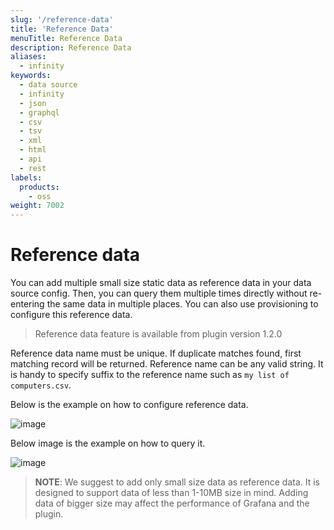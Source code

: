 ```yaml
---
slug: '/reference-data'
title: 'Reference Data'
menuTitle: Reference Data
description: Reference Data
aliases:
  - infinity
keywords:
  - data source
  - infinity
  - json
  - graphql
  - csv
  - tsv
  - xml
  - html
  - api
  - rest
labels:
  products:
    - oss
weight: 7002
---
```


# Reference data

You can add multiple small size static data as reference data in your data source config. Then, you can query them multiple times directly without re-entering the same data in multiple places. You can also use provisioning to configure this reference data.

> Reference data feature is available from plugin version 1.2.0

Reference data name must be unique. If duplicate matches found, first matching record will be returned. Reference name can be any valid string. It is handy to specify suffix to the reference name such as `my list of computers.csv`.

Below is the example on how to configure reference data.

![image](https://user-images.githubusercontent.com/153843/198975951-1642f55d-e2a8-4eab-ae18-b2f2a9d3fce1.png#center)

Below image is the example on how to query it.

![image](https://user-images.githubusercontent.com/153843/198976089-0736c591-2a53-4aac-a58f-00f3c92797f8.png#center)

> **NOTE**: We suggest to add only small size data as reference data. It is designed to support data of less than 1-10MB size in mind. Adding data of bigger size may affect the performance of Grafana and the plugin.
